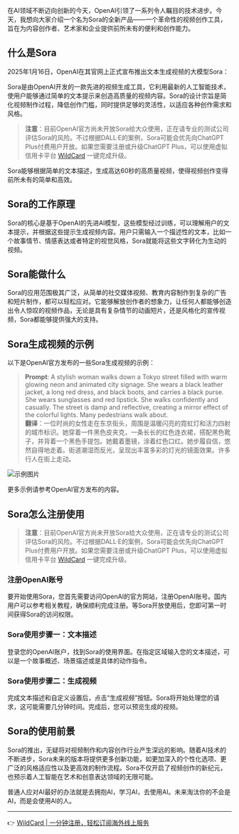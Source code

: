 在AI领域不断迈向创新的今天，OpenAI引领了一系列令人瞩目的技术进步。今天，我想向大家介绍一个名为Sora的全新产品——一个革命性的视频创作工具，旨在为内容创作者、艺术家和企业提供前所未有的便利和创作能力。

## 什么是Sora

2025年1月16日，OpenAI在其官网上正式宣布推出文本生成视频的大模型Sora：

Sora是由OpenAI开发的一款先进的视频生成工具，它利用最新的人工智能技术，使用户能够通过简单的文本提示来创造高质量的视频内容。Sora的设计宗旨是简化视频制作过程，降低创作门槛，同时提供足够的灵活性，以适应各种创作需求和风格。

> **注意**：目前OpenAI官方尚未开放Sora给大众使用，正在请专业的测试公司评估Sora的风险。不过根据DALL·E的案例，Sora可能会优先向ChatGPT Plus付费用户开放。如果您需要注册或升级ChatGPT Plus，可以使用虚拟信用卡平台 [WildCard](https://bit.ly/bewildcard) 一键完成升级。

Sora能够根据简单的文本描述，生成高达60秒的高质量视频，使得视频创作变得前所未有的简单和高效。

## Sora的工作原理

Sora的核心是基于OpenAI的先进AI模型，这些模型经过训练，可以理解用户的文本提示，并根据这些提示生成视频内容。用户只需输入一个描述性的文本，比如一个故事情节、情感表达或者特定的视觉风格，Sora就能将这些文字转化为生动的视频。

## Sora能做什么

Sora的应用范围极其广泛，从简单的社交媒体视频、教育内容制作到复杂的广告和短片制作，都可以轻松应对。它能够解放创作者的想象力，让任何人都能够创造出令人惊叹的视频作品，无论是具有复杂情节的动画短片，还是风格化的宣传视频，Sora都能够提供强大的支持。

## Sora生成视频的示例

以下是OpenAI官方发布的一些Sora生成视频的示例：

> **Prompt**: A stylish woman walks down a Tokyo street filled with warm glowing neon and animated city signage. She wears a black leather jacket, a long red dress, and black boots, and carries a black purse. She wears sunglasses and red lipstick. She walks confidently and casually. The street is damp and reflective, creating a mirror effect of the colorful lights. Many pedestrians walk about.  
> **翻译**：一位时尚的女性走在东京街头，周围是温暖闪亮的霓虹灯和活力四射的城市标识。她穿着一件黑色皮夹克，一条长长的红色连衣裙，搭配黑色靴子，并背着一个黑色手提包。她戴着墨镜，涂着红色口红。她步履自信，悠然自得地走着。街道潮湿而反光，呈现出丰富多彩的灯光的镜面效果。许多行人在街上走动。

![示例图片](https://aitechshare-com.oss-cn-shanghai.aliyuncs.com/img/202503221640934.png)

更多示例请参考OpenAI官方发布的内容。

## Sora怎么注册使用

> **注意**：目前OpenAI官方尚未开放Sora给大众使用，正在请专业的测试公司评估Sora的风险。不过根据DALL·E的案例，Sora可能会优先向ChatGPT Plus付费用户开放。如果您需要注册或升级ChatGPT Plus，可以使用虚拟信用卡平台 [WildCard](https://bit.ly/bewildcard) 一键完成升级。

### 注册OpenAI账号

要开始使用Sora，您首先需要访问OpenAI的官方网站，注册OpenAI账号。国内用户可以参考相关教程，确保顺利完成注册。等Sora开放使用后，您即可第一时间获得Sora的访问权限。

### Sora使用步骤一：文本描述

登录您的OpenAI账户，找到Sora的使用界面。在指定区域输入您的文本描述，可以是一个故事概述、场景描述或是具体的动作指令。

### Sora使用步骤二：生成视频

完成文本描述和自定义设置后，点击“生成视频”按钮。Sora将开始处理您的请求，这可能需要几分钟时间。完成后，您可以预览生成的视频。

## Sora的使用前景

Sora的推出，无疑将对视频制作和内容创作行业产生深远的影响。随着AI技术的不断进步，Sora未来的版本将提供更多创新功能，如更加深入的个性化选项、更广泛的风格适应性以及更高效的制作流程。Sora不仅开启了视频创作的新纪元，也预示着人工智能在艺术和创意表达领域的无限可能。

普通人应对AI最好的办法就是去拥抱AI，学习AI，去使用AI。未来淘汰你的不会是AI，而是会使用AI的人。

---

👉 [WildCard | 一分钟注册，轻松订阅海外线上服务](https://bit.ly/bewildcard)